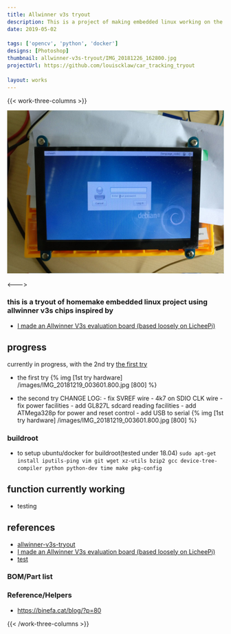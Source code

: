 ```yaml
---
title: Allwinner v3s tryout
description: This is a project of making embedded linux working on the double-layer pcb.
date: 2019-05-02

tags: ['opencv', 'python', 'docker']
designs: [Photoshop]
thumbnail: allwinner-v3s-tryout/IMG_20181226_162800.jpg
projectUrl: https://github.com/louiscklaw/car_tracking_tryout

layout: works
---
```


{{< work-three-columns >}}

![](./thumbnail.jpg)

<---> <!-- magic separator, between columns -->

### this is a tryout of homemake embedded linux project using allwinner v3s chips inspired by

- [I made an Allwinner V3s evaluation board (based loosely on LicheePi)](https://www.reddit.com/r/electronics/comments/83141t/i_made_an_allwinner_v3s_evaluation_board_based/)

## progress

currently in progress, with the 2nd try
[the first try](https://github.com/louiscklaw/allwinner-v3s-tryout/tree/20181118-print-1)

- the first try
  {% img [1st try hardware] /images/IMG_20181219_003601.800.jpg [800] %}

- the second try
  CHANGE LOG: - fix SVREF wire - 4k7 on SDIO CLK wire - fix power facilities - add GL827L sdcard reading facilities - add ATMega328p for power and reset control - add USB to serial
  {% img [1st try hardware] /images/IMG_20181219_003601.800.jpg [800] %}

### buildroot

- to setup ubuntu/docker for buildroot(tested under 18.04)
  `sudo apt-get install iputils-ping vim git wget xz-utils bzip2 gcc device-tree-compiler python python-dev time make pkg-config`

## function currently working

- testing

## references

- [allwinner-v3s-tryout](https://github.com/louiscklaw/allwinner-v3s-tryout)
- [I made an Allwinner V3s evaluation board (based loosely on LicheePi)](https://www.reddit.com/r/electronics/comments/83141t/i_made_an_allwinner_v3s_evaluation_board_based/)
- [test](https://simonrichards.com/v3s/)

### BOM/Part list

### Reference/Helpers

- https://binefa.cat/blog/?p=80

{{< /work-three-columns >}}
